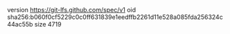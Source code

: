 version https://git-lfs.github.com/spec/v1
oid sha256:b060f0cf5229c0c0ff631839e1eedffb2261d11e528a085fda256324c44ac55b
size 4719
